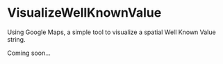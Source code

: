 VisualizeWellKnownValue
=======================

Using Google Maps, a simple tool to visualize a spatial Well Known Value string.


Coming soon...
